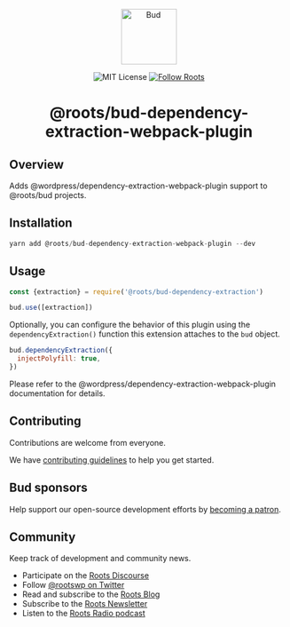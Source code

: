 <p align="center">
  <img alt="Bud" src="https://cdn.roots.io/app/uploads/logo-bud.svg" height="100">
</p>

<p align="center">
  <img alt="MIT License" src="https://img.shields.io/github/license/roots/bud?color=%23525ddc&style=flat-square">
  <a href="https://twitter.com/rootswp">
    <img alt="Follow Roots" src="https://img.shields.io/twitter/follow/rootswp.svg?style=flat-square&color=1da1f2" />
  </a>
</p>

<h1 align="center">
  <strong>@roots/bud-dependency-extraction-webpack-plugin</strong>
</h1>

## Overview

Adds @wordpress/dependency-extraction-webpack-plugin support to @roots/bud projects.

## Installation

```js
yarn add @roots/bud-dependency-extraction-webpack-plugin --dev
```

## Usage

```js
const {extraction} = require('@roots/bud-dependency-extraction')

bud.use([extraction])
```

Optionally, you can configure the behavior of this plugin using the `dependencyExtraction()` function this extension attaches to the `bud` object.

```js
bud.dependencyExtraction({
  injectPolyfill: true,
})
```

Please refer to the @wordpress/dependency-extraction-webpack-plugin documentation for details.

## Contributing

Contributions are welcome from everyone.

We have [contributing guidelines](https://github.com/roots/guidelines/blob/master/CONTRIBUTING.md) to help you get started.

## Bud sponsors

Help support our open-source development efforts by [becoming a patron](https://www.patreon.com/rootsdev).

## Community

Keep track of development and community news.

- Participate on the [Roots Discourse](https://discourse.roots.io/)
- Follow [@rootswp on Twitter](https://twitter.com/rootswp)
- Read and subscribe to the [Roots Blog](https://roots.io/blog/)
- Subscribe to the [Roots Newsletter](https://roots.io/subscribe/)
- Listen to the [Roots Radio podcast](https://roots.io/podcast/)
